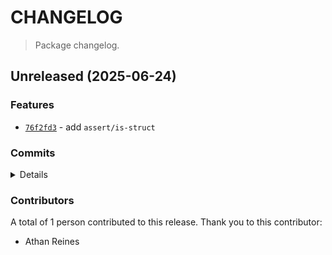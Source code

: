 # CHANGELOG

> Package changelog.

<section class="release" id="unreleased">

## Unreleased (2025-06-24)

<section class="features">

### Features

-   [`76f2fd3`](https://github.com/stdlib-js/stdlib/commit/76f2fd3b4df1d68fa5619bbe6cc7ea2878a4bc8e) - add `assert/is-struct`

</section>

<!-- /.features -->

<section class="commits">

### Commits

<details>

-   [`76f2fd3`](https://github.com/stdlib-js/stdlib/commit/76f2fd3b4df1d68fa5619bbe6cc7ea2878a4bc8e) - **feat:** add `assert/is-struct` _(by Athan Reines)_

</details>

</section>

<!-- /.commits -->

<section class="contributors">

### Contributors

A total of 1 person contributed to this release. Thank you to this contributor:

-   Athan Reines

</section>

<!-- /.contributors -->

</section>

<!-- /.release -->

